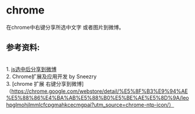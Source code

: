# chrome
在chrome中右键分享所选中文字 或者图片到微博。


## 参考资料:
<br/>1. [js选中后分享到微博](https://www.zhangxinxu.com/wordpress/2011/02/js%E9%A1%B5%E9%9D%A2%E6%96%87%E5%AD%97%E9%80%89%E4%B8%AD%E5%90%8E%E5%88%86%E4%BA%AB%E5%88%B0%E6%96%B0%E6%B5%AA%E5%BE%AE%E5%8D%9A%E5%AE%9E%E7%8E%B0/)
<br/>2. Chrome扩展及应用开发 by Sneezry
<br/>3. [chrome 扩展 右键分享到微博] （https://chrome.google.com/webstore/detail/%E5%8F%B3%E9%94%AE%E5%88%86%E4%BA%AB%E5%88%B0%E5%BE%AE%E5%8D%9A/leohpglmohjlmmlcfcpgmahkcecmgpai?utm_source=chrome-ntp-icon/）
